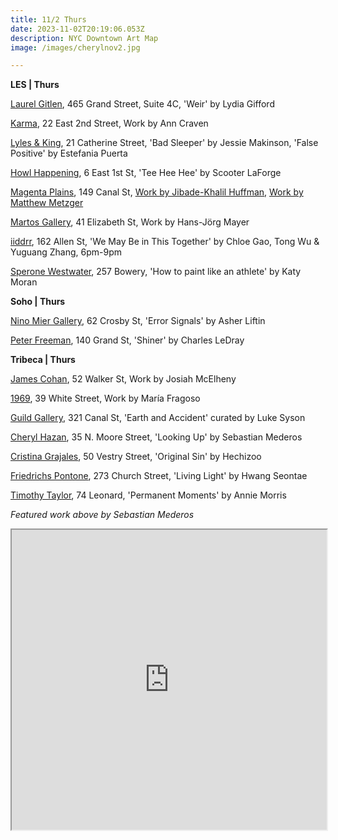 ```yaml
---
title: 11/2 Thurs
date: 2023-11-02T20:19:06.053Z
description: NYC Downtown Art Map
image: /images/cherylnov2.jpg

---
```

**L﻿ES | Thurs**

[Laurel Gitlen](https://www.laurelgitlen.com/), 465 Grand Street, Suite 4C, 'Weir' by Lydia Gifford

[Karma](https://karmakarma.org/exhibitions/ann-craven-ny-2023/), 22 East 2nd Street, Work by Ann Craven

[Lyles & King](https://lylesandking.com/), 21 Catherine Street, 'Bad Sleeper' by Jessie Makinson, 'False Positive' by Estefania Puerta

[Howl Happening](https://www.howlarts.org/event/scooter-laforge-tee-hee-hee/), 6 East 1st St, 'Tee Hee Hee' by  Scooter LaForge

[Magenta Plains](https://magentaplains.com/exhibitions), 149 Canal St, [Work by Jibade-Khalil Huffman](https://magentaplains.com/exhibitions/jibade-khalil-huffman), [Work by Matthew Metzger](https://magentaplains.com/exhibitions/matthew-metzger)

[Martos Gallery](http://www.martosgallery.com/), 41 Elizabeth St, Work by Hans-Jörg Mayer

[iiddrr](https://iidrr.com/We-may-be-in-this-together), 162 Allen St, 'We May Be in This Together' by Chloe Gao, Tong Wu & Yuguang Zhang, 6pm-9pm

[Sperone Westwater](https://www.speronewestwater.com/exhibitions/katy-moran2), 257 Bowery, 'How to paint like an athlete' by Katy Moran

**S﻿oho | Thurs**

[Nino Mier Gallery](https://www.miergallery.com/exhibitions), 62 Crosby St, 'Error Signals' by Asher Liftin

[Peter Freeman](https://www.peterfreemaninc.com/exhibitions/charles-ledray2), 140 Grand St, 'Shiner' by Charles LeDray

**T﻿ribeca | Thurs**

[James Cohan](https://www.jamescohan.com/), 52 Walker St, Work by Josiah McElheny

[1969](http://www.1969gallery.com/upcoming), 39 White Street, Work by María Fragoso

[Guild Gallery](https://rwguildgalleryny.com/blogs/upcoming/earth-and-accident), 321 Canal St, 'Earth and Accident' curated by Luke Syson

[Cheryl Hazan](http://www.cherylhazan.com/exhibitions/sebastian-mederos-looking-up), 35 N. Moore Street, 'Looking Up' by Sebastian Mederos

[Cristina Grajales](https://cristinagrajales.com/exhibitions/hechizoo-original-sin/), 50 Vestry Street, 'Original Sin' by Hechizoo

[Friedrichs Pontone](https://www.friedrichspontone.com/exhibitions/24-hwang-seontae-living-light/cover/), 273 Church Street, 'Living Light' by Hwang Seontae

[Timothy Taylor](https://www.timothytaylor.com/exhibitions/226-annie-morris-permanent-moments/), 74 Leonard, 'Permanent Moments' by Annie Morris

*F﻿eatured work above by Sebastian Mederos*

<iframe src="https://www.google.com/maps/d/u/1/embed?mid=1uJHR2lRW4NZVsn1OHAGPzAQCgtzOEwk&ehbc=2E312F" width="100%" height="480"></iframe>
